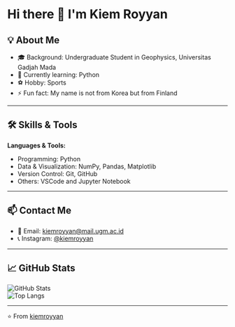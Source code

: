 # Hi there 👋 I'm Kiem Royyan  

## 💡 About Me
- 🎓 Background: Undergraduate Student in Geophysics, Universitas Gadjah Mada  
- 🌱 Currently learning: Python  
- ⚽ Hobby: Sports  
- ⚡ Fun fact: My name is not from Korea but from Finland  

---

## 🛠️ Skills & Tools
**Languages & Tools:**
- Programming: Python  
- Data & Visualization: NumPy, Pandas, Matplotlib  
- Version Control: Git, GitHub  
- Others: VSCode and Jupyter Notebook  

---

## 📫 Contact Me
- 📧 Email: kiemroyyan@mail.ugm.ac.id  
- 📞 Instagram: [@kiemroyyan](https://instagram.com/kiemroyyan)  

---

## 📈 GitHub Stats
![GitHub Stats](https://github-readme-stats.vercel.app/api?username=kiemroyyan&show_icons=true&theme=tokyonight)  
![Top Langs](https://github-readme-stats.vercel.app/api/top-langs/?username=kiemroyyan&layout=compact&theme=tokyonight)  

---

⭐️ From [kiemroyyan](https://github.com/kiemroyyan)
